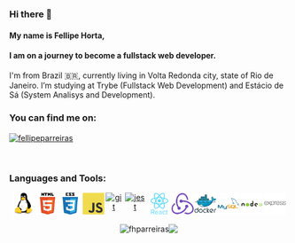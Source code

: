 ### Hi there 👋
#### My name is Fellipe Horta,
#### I am on a journey to become a fullstack web developer.

I'm from Brazil 🇧🇷, currently living in Volta Redonda city, state of Rio de Janeiro. 
I’m studying at Trybe (Fullstack Web Development) and Estácio de Sá (System Analisys and Development).

<h3 align="left">You can find me on:</h3>
<p align="left">
<a href="https://linkedin.com/in/fellipeparreiras" target="blank"><img align="center" src="https://raw.githubusercontent.com/rahuldkjain/github-profile-readme-generator/master/src/images/icons/Social/linked-in-alt.svg" alt="fellipeparreiras" height="30" width="40" /></a>
</p>
<br>
<h3 align="left">Languages and Tools:</h3>
<p align="center" style="display:flex;justify-content:space-evenly;margin-right:5px">
  <a href="https://www.linux.org/" target="_blank" rel="noreferrer">
    <img src="https://raw.githubusercontent.com/devicons/devicon/master/icons/linux/linux-original.svg" hspace="5" alt="linux" width="40" height="40"/>
  </a>
  <a href="https://www.w3.org/html/" target="_blank" rel="noreferrer">
    <img src="https://raw.githubusercontent.com/devicons/devicon/master/icons/html5/html5-original-wordmark.svg" hspace="3" alt="html5" width="40" height="40"/>       </a>
  <a href="https://www.w3schools.com/css/" target="_blank" rel="noreferrer"> 
    <img src="https://raw.githubusercontent.com/devicons/devicon/master/icons/css3/css3-original-wordmark.svg" hspace="3" alt="css3" width="40" height="40"/>
  </a> 
  <a href="https://developer.mozilla.org/en-US/docs/Web/JavaScript" target="_blank" rel="noreferrer"> 
    <img src="https://raw.githubusercontent.com/devicons/devicon/master/icons/javascript/javascript-original.svg" hspace="3" alt="javascript" width="40" height="40"/>
  </a>
  <a href="https://git-scm.com/" target="_blank" rel="noreferrer"> 
    <img src="https://www.vectorlogo.zone/logos/git-scm/git-scm-icon.svg" hspace="3" alt="git" width="40" height="40"/> 
  </a>
  <a href="https://jestjs.io" target="_blank" rel="noreferrer"> 
    <img src="https://www.vectorlogo.zone/logos/jestjsio/jestjsio-icon.svg" hspace="3" alt="jest" width="40" height="40"/>
  </a>
  <a href="https://reactjs.org/" target="_blank" rel="noreferrer">
    <img src="https://raw.githubusercontent.com/devicons/devicon/master/icons/react/react-original-wordmark.svg" hspace="3" alt="react" width="40" height="40"/>       </a>
  <a href="https://redux.js.org" target="_blank" rel="noreferrer">
    <img src="https://raw.githubusercontent.com/devicons/devicon/master/icons/redux/redux-original.svg" hspace="3" alt="redux" width="40" height="40"/> 
  </a>
  <a href="https://www.docker.com/" target="_blank" rel="noreferrer"> 
    <img src="https://raw.githubusercontent.com/devicons/devicon/master/icons/docker/docker-original-wordmark.svg" hspace="3" alt="docker" width="40" height="40"/>   </a>
  <a href="https://www.mysql.com/" target="_blank" rel="noreferrer">
    <img src="https://raw.githubusercontent.com/devicons/devicon/master/icons/mysql/mysql-original-wordmark.svg" hspace="3" alt="mysql" width="40" height="40"/>       </a>
  <a href="https://nodejs.org" target="_blank" rel="noreferrer">
    <img src="https://raw.githubusercontent.com/devicons/devicon/master/icons/nodejs/nodejs-original-wordmark.svg" hspace="3" alt="nodejs" width="40" height="40"/>   </a>
  <a href="https://expressjs.com" target="_blank" rel="noreferrer">
    <img src="https://raw.githubusercontent.com/devicons/devicon/master/icons/express/express-original-wordmark.svg" hspace="3"  alt="express" width="40" height="40"/> 
  </a> 
</p>

<p align="center" style="display:flex;justify-content:center;align-items:center">
  <img align="center" src="https://github-readme-stats.vercel.app/api?username=fhparreiras&show_icons=true&locale=en" alt="fhparreiras" />
  <img align="center" src="https://github-readme-stats.vercel.app/api/top-langs?username=fhparreiras&show_icons=true&locale=en&layout=compact" 
</p>

